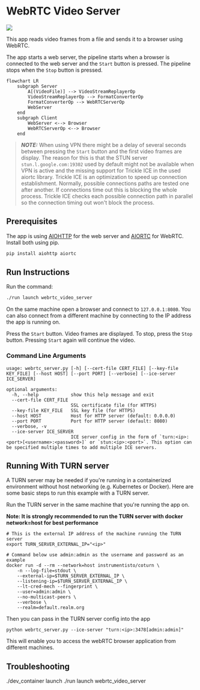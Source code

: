 # WebRTC Video Server

![](screenshot.png)<br>

This app reads video frames from a file and sends it to a browser using WebRTC.

The app starts a web server, the pipeline starts when a browser is connected to the web server and the `Start` button is pressed. The pipeline stops when the `Stop` button is pressed.

```mermaid
flowchart LR
    subgraph Server
        A[(VideoFile)] --> VideoStreamReplayerOp
        VideoStreamReplayerOp --> FormatConverterOp
        FormatConverterOp --> WebRTCServerOp
        WebServer
    end
    subgraph Client
        WebServer <--> Browser
        WebRTCServerOp <--> Browser
    end
```

> **_NOTE:_** When using VPN there might be a delay of several seconds between pressing the `Start` button and the first video frames are display. The reason for this is that the STUN server `stun.l.google.com:19302` used by default might not be available when VPN is active and the missing support for Trickle ICE in the used aiortc library. Trickle ICE is an optimization to speed up connection establishment. Normally, possible connections paths are tested one after another. If connections time out this is blocking the whole process. Trickle ICE checks each possible connection path in parallel so the connection timing out won't block the process.

## Prerequisites

The app is using [AIOHTTP](https://docs.aiohttp.org/en/stable/) for the web server and [AIORTC](https://github.com/aiortc/aiortc) for WebRTC. Install both using pip.

```bash
pip install aiohttp aiortc
```

## Run Instructions

Run the command:

```bash
./run launch webrtc_video_server
```

On the same machine open a browser and connect to `127.0.0.1:8080`. You can also connect from a different machine by connecting to the IP address the app is running on.

Press the `Start` button. Video frames are displayed. To stop, press the `Stop` button. Pressing `Start` again will continue the video.

### Command Line Arguments

```
usage: webrtc_server.py [-h] [--cert-file CERT_FILE] [--key-file KEY_FILE] [--host HOST] [--port PORT] [--verbose] [--ice-server ICE_SERVER]

optional arguments:
  -h, --help            show this help message and exit
  --cert-file CERT_FILE
                        SSL certificate file (for HTTPS)
  --key-file KEY_FILE   SSL key file (for HTTPS)
  --host HOST           Host for HTTP server (default: 0.0.0.0)
  --port PORT           Port for HTTP server (default: 8080)
  --verbose, -v
  --ice-server ICE_SERVER
                        ICE server config in the form of `turn:<ip>:<port>[<username>:<password>]` or `stun:<ip>:<port>`. This option can be specified multiple times to add multiple ICE servers.
```

## Running With TURN server

A TURN server may be needed if you're running in a containerized environment without host networking (e.g. Kubernetes or Docker). Here are some basic steps to run this example with a TURN server.

Run the TURN server in the same machine that you're running the app on.

**Note: It is strongly recommended to run the TURN server with docker network=host for best performance**

```
# This is the external IP address of the machine running the TURN server
export TURN_SERVER_EXTERNAL_IP="<ip>"

# Command below use admin:admin as the username and password as an example
docker run -d --rm --network=host instrumentisto/coturn \
    -n --log-file=stdout \
    --external-ip=$TURN_SERVER_EXTERNAL_IP \
    --listening-ip=$TURN_SERVER_EXTERNAL_IP \
    --lt-cred-mech --fingerprint \
    --user=admin:admin \
    --no-multicast-peers \
    --verbose \
    --realm=default.realm.org
```

Then you can pass in the TURN server config into the app

```
python webrtc_server.py --ice-server "turn:<ip>:3478[admin:admin]"
```

This will enable you to access the webRTC browser application from different machines.


## Troubleshooting
./dev_container launch
./run launch webrtc_video_server
